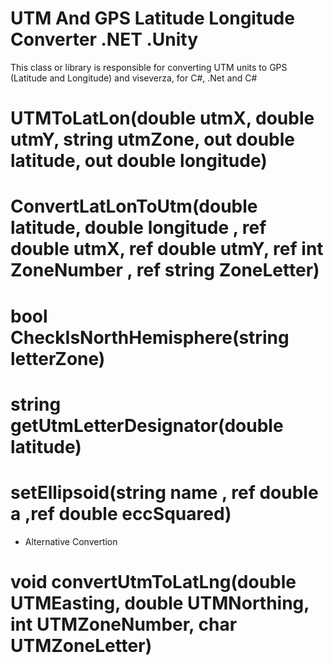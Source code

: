 # UTM And GPS Latitude Longitude Converter .NET .Unity
This class or library is responsible for converting UTM units to GPS (Latitude and Longitude) and viseverza, for C#, .Net and C#

# UTMToLatLon(double utmX, double utmY, string utmZone, out double latitude, out double longitude)

# ConvertLatLonToUtm(double latitude, double longitude , ref double utmX, ref double utmY, ref int ZoneNumber , ref string ZoneLetter)

# bool CheckIsNorthHemisphere(string letterZone)

# string getUtmLetterDesignator(double latitude)

# setEllipsoid(string name ,  ref double a ,ref double eccSquared)




* Alternative Convertion
# void convertUtmToLatLng(double UTMEasting, double UTMNorthing, int UTMZoneNumber, char UTMZoneLetter) 


